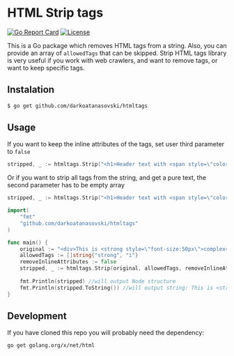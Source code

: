 HTML Strip tags
=====================

[![Go Report Card][goreport-svg]][goreport-link]
[![License][license-svg]][license-link]

This is a Go package which removes HTML tags from a string. Also, you can provide an array of `allowedTags` that can be
skipped.
Strip HTML tags library is very useful if you work with web crawlers, and want to remove tags,
or want to keep specific tags.

## Instalation
```bash
$ go get github.com/darkoatanasovski/htmltags
``` 
## Usage


If you want to keep the inline attributes of the tags, set user third parameter to `false`
```go
stripped, _ := htmltags.Strip("<h1>Header text with <span style=\"color:red\">color</span></h1>", []string{"span"}, false)
```

Or if you want to strip all tags from the string, and get a pure text, the second parameter has to be
empty array

```go
stripped, _ := htmltags.Strip("<h1>Header text with <span style=\"color:red\">color</span></h1>", []string{}, false)
```

```go
import(
    "fmt"
    "github.com/darkoatanasovski/htmltags"
)

func main() {
    original := "<div>This is <strong style=\"font-size:50px\">complex</strong> text with <span>children <i>nodes</i></span></div>"
    allowedTags := []string{"strong", "i"}
    removeInlineAttributes := false
    stripped, _ := htmltags.Strip(original, allowedTags, removeInlineAttributes)
    
    fmt.Println(stripped) //will output Node structure
    fmt.Println(stripped.ToString()) //will output string: This is <strong>complex</strong> text with children <i>nodes</i>
}
```

## Development
If you have cloned this repo you will probably need the dependency:

`go get golang.org/x/net/html`

[goreport-svg]: https://goreportcard.com/badge/github.com/darkoatanasovski/htmltags
[goreport-link]: https://goreportcard.com/report/github.com/darkoatanasovski/htmltags
[license-svg]: https://img.shields.io/badge/license-BSD--style+patent--grant-blue.svg
[license-link]: https://github.com/darkoatanasovski/htmltags/blob/master/LICENSE